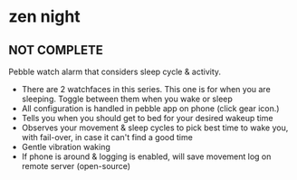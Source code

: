 # zen night

## NOT COMPLETE

Pebble watch alarm that considers sleep cycle & activity.

*  There are 2 watchfaces in this series. This one is for when you are sleeping. Toggle between them when you wake or sleep
*  All configuration is handled in pebble app on phone (click gear icon.)
*  Tells you when you should get to bed for your desired wakeup time
*  Observes your movement & sleep cycles to pick best time to wake you, with fail-over, in case it can't find a good time
*  Gentle vibration waking
*  If phone is around & logging is enabled, will save movement log on remote server (open-source)


